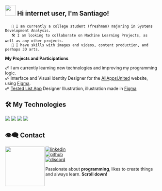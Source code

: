 ## <img src="https://media.giphy.com/media/hvRJCLFzcasrR4ia7z/giphy.gif" width="35"> Hi internet user, I'm Santiago! 
###
       🎒 I am currently a college student (freshman) majoring in Systems Development Analysis.
       🛠️ I am looking to collaborate on Machine Learning Projects, as well as any other projects.
       💬 I have skills with images and videos, content production, and perhaps 3D arts.

**My Projects and Participations**

<p>
☍ I am currently learning new technologies and improving my programming logic.</br>
☍ Interface and Visual Identity Designer for the <a href="https://allappsunited.com/">AllAppsUnited</a> website, using <a href="https://www.figma.com/design/gaPiCdqe1b1pcG6ak4i6jT/-2-Weeks--Site-Dn.?m=auto&t=gGZGM7xYBFpYHrqI-1">Figma</a>. </br>
☍ <a href="https://github.com/dKally/shopping-list">Tested List App</a> Designer Illustration, illustration made in <a href="https://www.figma.com/design/DcwV5rthnzGTV4CdlQa2CT/%5BAPP%5D-Lista-de-Compras?m=auto&t=a2IuFqfvaQDNdBhL-6">Figma</a>
</p> 


## 🛠️ My Technologies
<p align="left">
  <img src="https://img.shields.io/badge/HTML5%20-%201?logo=html5&color=black">
  <img src="https://img.shields.io/badge/JavaScript%20-%202?logo=javascript&color=black">
  <img src="https://img.shields.io/badge/CSS3%20-%201?logo=css3&logoColor=%231572B6&color=black">
  <img src="https://img.shields.io/badge/Figma-%201?style=flat&logo=figma&logoColor=%231572B6&color=black">

</p>


## 👁️‍🗨️ Contact
<img align="left" src="https://i.pinimg.com/originals/35/44/33/354433250e9f08ac409d7639c33814af.gif" width="130">

[![linkedin](https://img.shields.io/badge/Linkedin%20-%201?style=flat-square&logoColor=%231572B6&color=%23d8d8d8)](https://www.linkedin.com/in/santiago-santos-63a73516a/)  
[![github](https://img.shields.io/badge/GitHub-%201?style=flat-square&logoColor=%231572B6&color=%23d8d8d8)](https://github.com/seu-usuario)  
[![discord](https://img.shields.io/badge/Discord%20-%201?style=flat-square&logoColor=%231572B6&color=%23d8d8d8)](https://discord.gg/Vm4GQHyQ6c)  
<!-- [![portifolio](https://img.shields.io/badge/-Website-313131?style=flat-square&labelColor=313131&logo=google-chrome&logoColor=white&color=313131)](https://seusite.com) --!>

<p>
  Passionate about <b>programming</b>, likes to create things and always learn. <b>Scroll down!</b>
</p>


